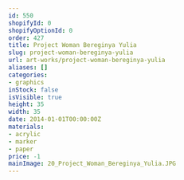 ```yaml
---
id: 550
shopifyId: 0
shopifyOptionId: 0
order: 427
title: Project Woman Bereginya Yulia
slug: project-woman-bereginya-yulia
url: art-works/project-woman-bereginya-yulia
aliases: []
categories:
- graphics
inStock: false
isVisible: true
height: 35
width: 35
date: 2014-01-01T00:00:00Z
materials:
- acrylic
- marker
- paper
price: -1
mainImage: 20_Project_Woman_Bereginya_Yulia.JPG
---
```

